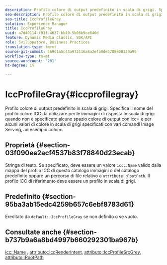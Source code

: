 ```yaml
---
description: Profilo colore di output predefinito in scala di grigi. Specifica il nome del profilo colore ICC da utilizzare per le immagini di risposta in scala di grigi quando non è specificato alcuno spazio colore di output con icc= e per alcuni valori di colore in scala di grigi specificati con vari comandi Image Serving, ad esempio color=.
seo-description: Profilo colore di output predefinito in scala di grigi. Specifica il nome del profilo colore ICC da utilizzare per le immagini di risposta in scala di grigi quando non è specificato alcuno spazio colore di output con icc= e per alcuni valori di colore in scala di grigi specificati con vari comandi Image Serving, ad esempio color=.
seo-title: IccProfileGray
solution: Experience Manager
title: IccProfileGray
uuid: a7d40114-f91f-4637-bb49-5b06b9ce846d
feature: Dynamic Media Classic, SDK/API
role: Sviluppatore, Business Practices
translation-type: tm+mt
source-git-commit: 469d1a5c43a972116a8a2efb0de5708800130a99
workflow-type: tm+mt
source-wordcount: '201'
ht-degree: 1%

---
```



# IccProfileGray{#iccprofilegray}

Profilo colore di output predefinito in scala di grigi. Specifica il nome del profilo colore ICC da utilizzare per le immagini di risposta in scala di grigi quando non è specificato alcuno spazio colore di output con icc= e per alcuni valori di colore in scala di grigi specificati con vari comandi Image Serving, ad esempio color=.

## Proprietà {#section-03f090ee2acf4537b83f78840d23ecab}

Stringa di testo. Se specificato, deve essere un valore `icc::Name` valido dalla mappa del profilo ICC di questo catalogo immagini o del catalogo predefinito oppure un percorso di file relativo a `attribute::RootPath`. Il profilo ICC di riferimento deve essere un profilo in scala di grigi.

## Predefinito {#section-95ba3ab15edc4259b657c6ebf8783d61}

Ereditato da `default::IccProfileGray` se non definito o se vuoto.

## Consultate anche {#section-b737b9a6a8bd4997b660292301ba967b}

[icc::Name](../../../../../is-api/image-catalog/image-serving-api-ref/c-image-catalog-reference/c-icc-profile-map-reference/r-name-icc.md#reference-9e7d3c8e35434981a3dfac66b8946cbe) ,  [attributo::IccRenderIntent](../../../../../is-api/image-catalog/image-serving-api-ref/c-image-catalog-reference/c-attributes-reference/r-iccrenderintent.md#reference-012f207f28bd4406a5368d23ed95a51f),  [attributo::IccProfileSrcGrey](../../../../../is-api/image-catalog/image-serving-api-ref/c-image-catalog-reference/c-attributes-reference/r-iccprofilesrcgray.md#reference-a717831da24d43f680d01393660f12f9),  [attributo::RootPath](../../../../../is-api/image-catalog/image-serving-api-ref/c-image-catalog-reference/c-attributes-reference/r-rootpath.md#reference-17d57e5967be403b8408fa7214017494)
